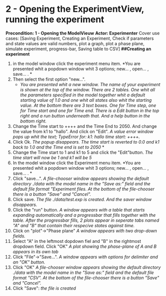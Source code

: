 **2  -  Opening the ExperimentView, running the experiment**
==============
**Precondition: 1 - Opening the ModelVieuw**
**Actor: Experimenter**
Cover use cases: [Saving Experiment, Creating an Experiment, Check if parameters and state values are valid numbers, plot a graph, plot a phase plane, simulate experiment, progress-bar, Saving table to CSV]
**##Creating an experiment**

 1. in the model window click the experiment menu item.
	*You are presented whit a popdown window whit 3 options; new... , open... , save... . *
 2. Then select the first option "new...".
	 * *You are presented whit a new window. The name of your experiment is shown at the top of the window. There are 2 tables. One whit all the parameters specified in the model  together whit a default starting value of 1.0 and one whit all states also whit the starting value.  At the bottom there are 3 text boxes. One for Time step, one for Time start and one for Time end. There is a Edit button in the top right and a run button underneath that. And a help button in the bottom right.*
3. Change the Time start to ++++ and the Time End to 2050. And change the value from k1 to "hallo". And click on "Edit".
	*A value error window pops up whit the text; TypeError for: k1: hallo time start: ++++.* 
4. Click Ok.
	*The popup disappears. The time start is reverted to 0.0 and k1 back to 1.0 and the Time end is set to 2050* *
5. Change the Time start to 1 and k1 to 5 and click the "Edit"button.
	*The time start will now be 1 and k1 will be 5*
6. In the model window click the Experiment menu item.
	*You are presented whit a popdown window whit 3 options; new... , open... , save... . *
7. Click "save...".
		*A file-chooser window appears showing the default directory ./data with the model name in the "Save as:" field and the default file format "Experiment files. At the bottom of the file-chooser there is a button "Save" and "Cancel".*
8. Click save.
	*The file ./data/test.exp is created. And the saver window disappears.*
9. Click the "run" button.
	*A window appears with a table that starts expanding automatically and a progressbar that fills together with the table. After the progressbar fills, 2 plots appear in seperate tabs named "A" and "B" that contain their respecive states against time.*
10. Click on "plot"->"Phase plane"
	*A window appears with two drop-down fields.*
11. Select "A" in the leftmost dopdown fiel and "B" in the rightmost dropdown field. Click "OK"
	*A plot showing the phase-plane of A and B appears in its own tab*
12. Click "File"->"Save...".
	*A window appears with options for delimiter and an "OK" button.*
13. Click "OK"
			*A file-chooser window appears showing the default directory ./data with the model name in the "Save as:" field and the default file format "CSV". At the bottom of the file-chooser there is a button "Save" and "Cancel".*
13. Click "Save":
	*the file is created*

